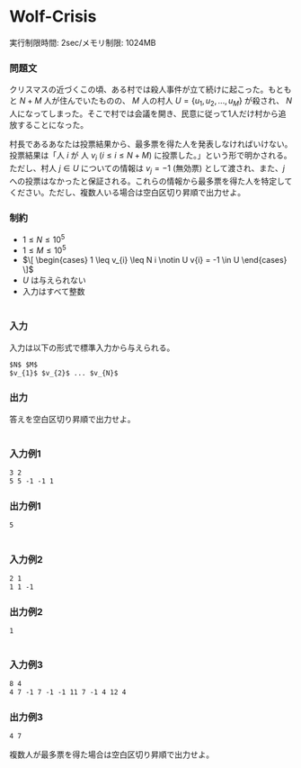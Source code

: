 # Wolf-Crisis
実行制限時間: 2sec/メモリ制限: 1024MB <br>

### 問題文
クリスマスの近づくこの頃、ある村では殺人事件が立て続けに起こった。もともと $N+M$ 人が住んでいたものの、 $M$ 人の村人 $`\begin{equation} U = \left\{u_{1}, u_{2}, ..., u_{M}\right\} \end{equation}`$ が殺され、 $N$ 人になってしまった。そこで村では会議を開き、民意に従って1人だけ村から追放することになった。

村長であるあなたは投票結果から、最多票を得た人を発表しなければいけない。投票結果は「人 $i$ が 人 $v_{i}$ $(i \leq i \leq N+M)$ に投票した。」という形で明かされる。ただし、村人 $j \in U$ についての情報は $v_{j} = -1$ (無効票) として渡され、また、$j$への投票はなかったと保証される。これらの情報から最多票を得た人を特定してください。ただし、複数人いる場合は空白区切り昇順で出力せよ。

### 制約
- $1 \leq N \leq 10^5$
- $1 \leq M \leq 10^5$
- $\[
    \begin{cases}
        1 \leq v_{i} \leq N i \notin U
        v{i} = -1 \in U 
    \end{cases}
    \]$
- $U$ は与えられない
- 入力はすべて整数

#
### 入力
入力は以下の形式で標準入力から与えられる。
```md
$N$ $M$
$v_{1}$ $v_{2}$ ... $v_{N}$
```
### 出力
答えを空白区切り昇順で出力せよ。
#
### 入力例1
```md
3 2
5 5 -1 -1 1
```

### 出力例1
```md
5
```
#
### 入力例2
```md
2 1
1 1 -1
```

### 出力例2
```md
1
```
#
### 入力例3
```md
8 4
4 7 -1 7 -1 -1 11 7 -1 4 12 4
```

### 出力例3
```md
4 7
```
複数人が最多票を得た場合は空白区切り昇順で出力せよ。